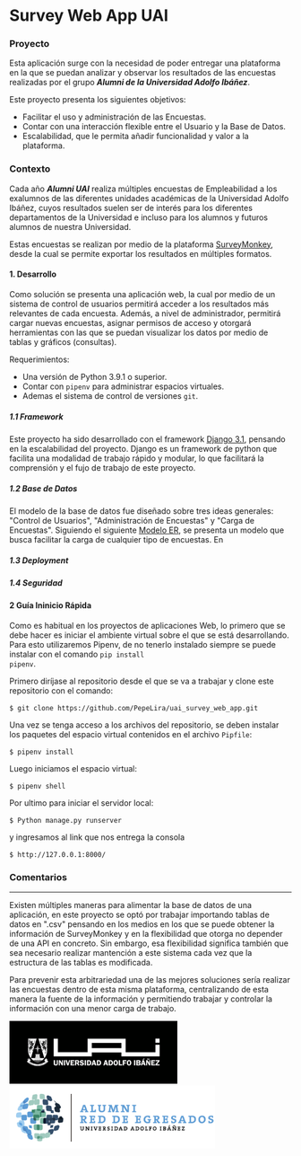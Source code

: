 # Survey Web App UAI 



### Proyecto

Esta aplicación surge con la necesidad de poder entregar una plataforma en la que se puedan analizar y observar 
los resultados de las encuestas realizadas por el grupo ***Alumni de la Universidad Adolfo Ibáñez***.

Este proyecto presenta los siguientes objetivos:
-	Facilitar el uso y administración de las Encuestas.
-	Contar con una interacción flexible entre el Usuario y la Base de Datos.
-	Escalabilidad, que le permita añadir funcionalidad y valor a la plataforma.


### Contexto

Cada año ***Alumni UAI*** realiza múltiples encuestas de Empleabilidad a los exalumnos de las diferentes 
unidades académicas de la Universidad Adolfo Ibáñez, cuyos resultados suelen ser de interés para los diferentes 
departamentos de la Universidad e incluso para los alumnos y futuros alumnos de nuestra Universidad.  

Estas encuestas se realizan por medio de la plataforma [SurveyMonkey](https://es.surveymonkey.com/), desde la cual se permite
exportar los resultados en múltiples formatos.


#### 1. Desarrollo

Como solución se presenta una aplicación web, la cual por medio de un sistema de control de usuarios 
permitirá acceder a los resultados más relevantes de cada encuesta. Además, a nivel de administrador, 
permitirá cargar nuevas encuestas, asignar permisos de acceso y otorgará herramientas con las que se puedan visualizar 
los datos por medio de tablas y gráficos (consultas).  

Requerimientos:

- Una versión de Python 3.9.1 o superior.
- Contar con <code>pipenv</code> para administrar espacios virtuales.
- Ademas el sistema de control de versiones <code>git</code>.

##### 1.1 Framework

Este proyecto ha sido desarrollado con el framework [Django 3.1](https://docs.djangoproject.com/en/3.1/), pensando 
en la escalabilidad del proyecto. Django es un framework de python que facilita una modalidad de trabajo rápido y modular,
lo que facilitará la comprensión y el fujo de trabajo de este proyecto.

##### 1.2 Base de Datos

El modelo de la base de datos fue diseñado sobre tres ideas generales: "Control de Usuarios", 
"Administración de Encuestas" y "Carga de Encuestas". Siguiendo el siguiente [Modelo ER](), se presenta un modelo que busca
facilitar la carga de cualquier tipo de encuestas. En 

##### 1.3 Deployment

##### 1.4 Seguridad


#### 2 Guía Ininicio Rápida

Como es habitual en los proyectos de aplicaciones Web, lo primero que se debe hacer es iniciar el ambiente virtual sobre 
el que se está desarrollando. Para esto utilizaremos Pipenv, de no tenerlo instalado siempre se puede instalar con el comando
<code>pip install pipenv</code>.

Primero diríjase al repositorio desde el que se va a trabajar y clone este repositorio con el comando:  

    $ git clone https://github.com/PepeLira/uai_survey_web_app.git
    
Una vez se tenga acceso a los archivos del repositorio, se deben instalar los paquetes del espacio virtual 
contenidos en el archivo <code>Pipfile</code>:

    $ pipenv install
    
Luego iniciamos el espacio virtual:

    $ pipenv shell

Por ultimo para iniciar el servidor local:

    $ Python manage.py runserver 
    
y ingresamos al link que nos entrega la consola 

    $ http://127.0.0.1:8000/


### Comentarios
___

Existen múltiples maneras para alimentar la base de datos de una aplicación, en este proyecto se optó por 
trabajar importando tablas de datos en ".csv" pensando en los medios en los que se puede obtener la 
información de SurveyMonkey y en la flexibilidad que otorga no depender de una API en concreto. 
Sin embargo, esa flexibilidad significa también que sea necesario realizar mantención a este sistema 
cada vez que la estructura de las tablas es modificada.

Para prevenir esta arbitrariedad una de las mejores soluciones sería realizar las encuestas dentro de esta 
misma plataforma, centralizando de esta manera la fuente de la información y permitiendo trabajar y controlar 
la información con una menor carga de trabajo.




<p float="left">
  <img src="blob/master/logo-uai.png" alt="drawing" width="300" height="112"/>
  <img src="blob/master/Logo_Alumni.png" alt="drawing" width="367" height="112"/>
</p>



  